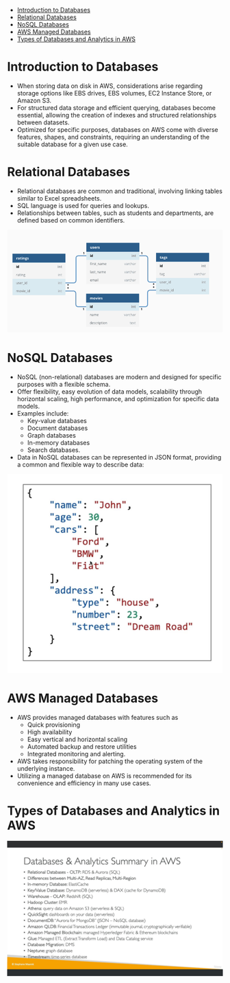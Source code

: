 - [Introduction to Databases](#introduction-to-databases)
- [Relational Databases](#relational-databases)
- [NoSQL Databases](#nosql-databases)
- [AWS Managed Databases](#aws-managed-databases)
- [Types of Databases and Analytics in AWS](#types-of-databases-and-analytics-in-aws)

# Introduction to Databases

- When storing data on disk in AWS, considerations arise regarding storage options like EBS drives, EBS volumes, EC2 Instance Store, or Amazon S3.
- For structured data storage and efficient querying, databases become essential, allowing the creation of indexes and structured relationships between datasets.
- Optimized for specific purposes, databases on AWS come with diverse features, shapes, and constraints, requiring an understanding of the suitable database for a given use case.

# Relational Databases

- Relational databases are common and traditional, involving linking tables similar to Excel spreadsheets.
- SQL language is used for queries and lookups.
- Relationships between tables, such as students and departments, are defined based on common identifiers.

![Relational](<../../readme-images/Databases/relational db.png>)

# NoSQL Databases

- NoSQL (non-relational) databases are modern and designed for specific purposes with a flexible schema.
- Offer flexibility, easy evolution of data models, scalability through horizontal scaling, high performance, and optimization for specific data models.
- Examples include: 
  - Key-value databases
  - Document databases
  - Graph databases
  - In-memory databases
  - Search databases.
- Data in NoSQL databases can be represented in JSON format, providing a common and flexible way to describe data:

![JSON](<../../readme-images/Databases/json format.jpeg>)

# AWS Managed Databases

- AWS provides managed databases with features such as 
  - Quick provisioning
  - High availability
  - Easy vertical and horizontal scaling
  - Automated backup and restore utilities
  - Integrated monitoring and alerting.
- AWS takes responsibility for patching the operating system of the underlying instance.
- Utilizing a managed database on AWS is recommended for its convenience and efficiency in many use cases.

# Types of Databases and Analytics in AWS
![Summary](../../readme-images/Databases/summary.jpeg)


